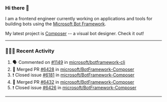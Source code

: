 ### Hi there 👋

I am a frontend engineer currently working on applications and tools for building bots using the [Microsoft Bot Framework](https://dev.botframework.com/).

My latest project is [Composer](https://github.com/microsoft/BotFramework-Composer) -- a visual bot designer. Check it out!

---

### 👨🏻‍💻 Recent Activity

<!--START_SECTION:activity-->
1. 🗣 Commented on [#1149](https://github.com/microsoft/botframework-cli/issues/1149) in [microsoft/botframework-cli](https://github.com/microsoft/botframework-cli)
2. 🎉 Merged PR [#6428](https://github.com/microsoft/BotFramework-Composer/pull/6428) in [microsoft/BotFramework-Composer](https://github.com/microsoft/BotFramework-Composer)
3. ❗️ Closed issue [#6181](https://github.com/microsoft/BotFramework-Composer/issues/6181) in [microsoft/BotFramework-Composer](https://github.com/microsoft/BotFramework-Composer)
4. 🎉 Merged PR [#6432](https://github.com/microsoft/BotFramework-Composer/pull/6432) in [microsoft/BotFramework-Composer](https://github.com/microsoft/BotFramework-Composer)
5. ❗️ Closed issue [#6426](https://github.com/microsoft/BotFramework-Composer/issues/6426) in [microsoft/BotFramework-Composer](https://github.com/microsoft/BotFramework-Composer)
<!--END_SECTION:activity-->

---

<!--
**a-b-r-o-w-n/a-b-r-o-w-n** is a ✨ _special_ ✨ repository because its `README.md` (this file) appears on your GitHub profile.

Here are some ideas to get you started:

- 🔭 I’m currently working on ...
- 🌱 I’m currently learning ...
- 👯 I’m looking to collaborate on ...
- 🤔 I’m looking for help with ...
- 💬 Ask me about ...
- 📫 How to reach me: ...
- 😄 Pronouns: ...
- ⚡ Fun fact: ...
-->
